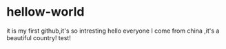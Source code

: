 # hellow-world
it is my first github,it's so intresting
hello everyone I come from china ,it's a beautiful country!
test!
